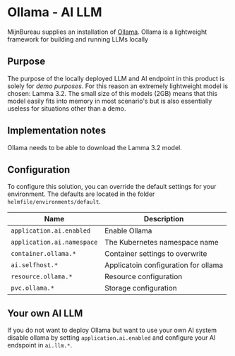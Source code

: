 # Ollama - AI LLM

MijnBureau supplies an installation of [Ollama](https://ollama.com/). Ollama is a lightweight
framework for building and running LLMs locally

## Purpose

The purpose of the locally deployed LLM and AI endpoint in this product is solely for
_demo purposes_. For this reason an extremely lightweight model is chosen: Lamma 3.2. The small
size of this models (2GB) means that this model easily fits into memory in most scenario's but is
also essentially useless for situations other than a demo.

## Implementation notes

Ollama needs to be able to download the Lamma 3.2 model.

## Configuration

To configure this solution, you can override the default settings for your environment. The defaults are
located in the folder `helmfile/environments/default`.

| Name                       | Description                          |
| -------------------------- | ------------------------------------ |
| `application.ai.enabled`   | Enable Ollama                        |
| `application.ai.namespace` | The Kubernetes namespace name        |
| `container.ollama.*`       | Container settings to overwrite      |
| `ai.selfhost.*`            | Applicatoin configuration for ollama |
| `resource.ollama.*`        | Resource configuration               |
| `pvc.ollama.*`             | Storage configuration                |

## Your own AI LLM

If you do not want to deploy Ollama but want to use your own AI system disable ollama by setting `application.ai.enabled` and configure your AI endspoint in `ai.llm.*`.
